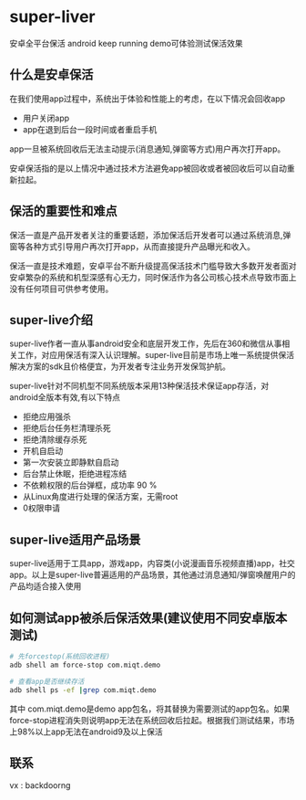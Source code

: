 # super-liver
安卓全平台保活  android keep running  demo可体验测试保活效果

## 什么是安卓保活

在我们使用app过程中，系统出于体验和性能上的考虑，在以下情况会回收app

- 用户关闭app
- app在退到后台一段时间或者重启手机

app一旦被系统回收后无法主动提示(消息通知,弹窗等方式)用户再次打开app。

安卓保活指的是以上情况中通过技术方法避免app被回收或者被回收后可以自动重新拉起。

## 保活的重要性和难点

保活一直是产品开发者关注的重要话题，添加保活后开发者可以通过系统消息,弹窗等各种方式引导用户再次打开app，从而直接提升产品曝光和收入。

保活一直是技术难题，安卓平台不断升级提高保活技术门槛导致大多数开发者面对安卓繁杂的系统和机型深感有心无力，同时保活作为各公司核心技术点导致市面上没有任何项目可供参考使用。

## super-live介绍

super-live作者一直从事android安全和底层开发工作，先后在360和微信从事相关工作，对应用保活有深入认识理解。super-live目前是市场上唯一系统提供保活解决方案的sdk且价格便宜，为开发者专注业务开发保驾护航。

super-live针对不同机型不同系统版本采用13种保活技术保证app存活，对android全版本有效,有以下特点

- 拒绝应用强杀
- 拒绝后台任务栏清理杀死
- 拒绝清除缓存杀死
- 开机自启动
- 第一次安装立即静默自启动
- 后台禁止休眠，拒绝进程冻结
- 不依赖权限的后台弹框，成功率 90 %
- 从Linux角度进行处理的保活方案，无需root
- 0权限申请

## super-live适用产品场景

super-live适用于工具app，游戏app，内容类(小说漫画音乐视频直播)app，社交app。以上是super-live普遍适用的产品场景，其他通过消息通知/弹窗唤醒用户的产品均适合接入使用

## 如何测试app被杀后保活效果(建议使用不同安卓版本测试)

```bash
# 先forcestop(系统回收进程)
adb shell am force-stop com.miqt.demo  

# 查看app是否继续存活
adb shell ps -ef |grep com.miqt.demo
```

其中 com.miqt.demo是demo app包名，将其替换为需要测试的app包名。如果force-stop进程消失则说明app无法在系统回收后拉起。根据我们测试结果，市场上98%以上app无法在android9及以上保活


## 联系

vx : backdoorng
